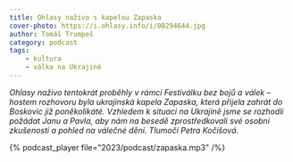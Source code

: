 ```yaml
---
title: Ohlasy naživo s kapelou Zapaska
cover-photo: https://i.ohlasy.info/i/08294644.jpg
author: Tomáš Trumpeš
category: podcast
tags:
    - kultura
    - válka na Ukrajině
---
```


*Ohlasy naživo tentokrát proběhly v rámci Festiválku bez bojů a válek – hostem rozhovoru byla ukrajinská kapela Zapaska, která přijela zahrát do Boskovic již poněkolikáté. Vzhledem k situaci na Ukrajině jsme se rozhodli požádat Janu a Pavla, aby nám na besedě zprostředkovali své osobní zkušenosti a pohled na válečné dění. Tlumočí Petra Kočišová.*

{% podcast_player file="2023/podcast/zapaska.mp3" /%}